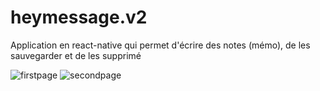 # heymessage.v2

Application en react-native qui permet d'écrire des notes (mémo), de les sauvegarder et de les supprimé

![firstpage](https://user-images.githubusercontent.com/23703408/38367173-41975dc4-38e2-11e8-9aa3-7ab4fd033ab1.PNG)
![secondpage](https://user-images.githubusercontent.com/23703408/38367174-41b35bf0-38e2-11e8-86a3-b56a7a38984e.PNG)

